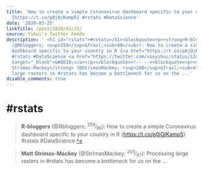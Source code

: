```yaml
---
title: 'How to create a simple Coronavirus dashboard specific to your country in R
  {https://t.co/p0jQjKamp5} #rstats #DataScience'
date: '2020-03-25'
linkTitle: /post/2020/03/25/
source: Yihui's Twitter Feeds
description: ' <h1 id="rstats">#rstats</h1><blockquote><p><strong>R-bloggers</strong>
  (@Rbloggers; <sup>259</sup>&frasl;<sub>90</sub>): How to create a simple Coronavirus
  dashboard specific to your country in R {<a href="https://t.co/p0jQjKamp5" target="_blank">https://t.co/p0jQjKamp5</a>}
  #rstats #DataScience <a href="https://twitter.com/xieyihui/status/1242225700943335424"
  target="_blank">&#8618;</a></p></blockquote><!-- --><blockquote><p><strong>Matt
  Strimas-Mackey</strong> (@StrimasMackey; <sup>200</sup>&frasl;<sub>47</sub>): Processing
  large rasters in #rstats has become a bottleneck for us on the ...'
disable_comments: true
---
```

 <h1 id="rstats">#rstats</h1><blockquote><p><strong>R-bloggers</strong> (@Rbloggers; <sup>259</sup>&frasl;<sub>90</sub>): How to create a simple Coronavirus dashboard specific to your country in R {<a href="https://t.co/p0jQjKamp5" target="_blank">https://t.co/p0jQjKamp5</a>} #rstats #DataScience <a href="https://twitter.com/xieyihui/status/1242225700943335424" target="_blank">&#8618;</a></p></blockquote><!-- --><blockquote><p><strong>Matt Strimas-Mackey</strong> (@StrimasMackey; <sup>200</sup>&frasl;<sub>47</sub>): Processing large rasters in #rstats has become a bottleneck for us on the ...